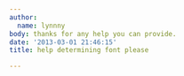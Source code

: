 ```yaml
---
author:
  name: lynnny
body: thanks for any help you can provide.
date: '2013-03-01 21:46:15'
title: help determining font please

---
```

